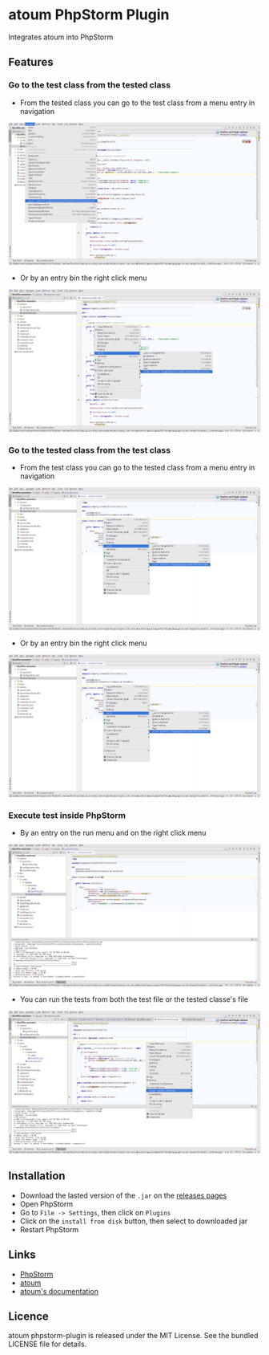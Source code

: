 # atoum PhpStorm Plugin

Integrates atoum into PhpStorm

## Features

### Go to the test class from the tested class

* From the tested class you can go to the test class from a menu entry in navigation

![Demo](doc/switch.png)

* Or by an entry bin the right click menu

![Demo](doc/switch-right_click.png)


### Go to the tested class from the test class

* From the test class you can go to the tested class from a menu entry in navigation

![Demo](doc/switch_back-right_click.png)

* Or by an entry bin the right click menu

![Demo](doc/switch_back-right_click.png)


### Execute test inside PhpStorm

* By an entry on the run menu and on the right click menu

![Demo](doc/run.png)

* You can run the tests from both the test file or the tested classe's file

![Demo](doc/run_from_tested_class.png)

## Installation

* Download the lasted version of the `.jar` on the [releases pages](https://github.com/agallou/phpstorm-plugin/releases)
* Open PhpStorm
* Go to `File -> Settings`, then click on `Plugins`
* Click on the `install from disk` button, then select to downloaded jar
* Restart PhpStorm

## Links

* [PhpStorm](https://www.jetbrains.com/phpstorm/)
* [atoum](http://atoum.org)
* [atoum's documentation](http://docs.atoum.org)

## Licence

atoum phpstorm-plugin is released under the MIT License. See the bundled LICENSE file for details.
